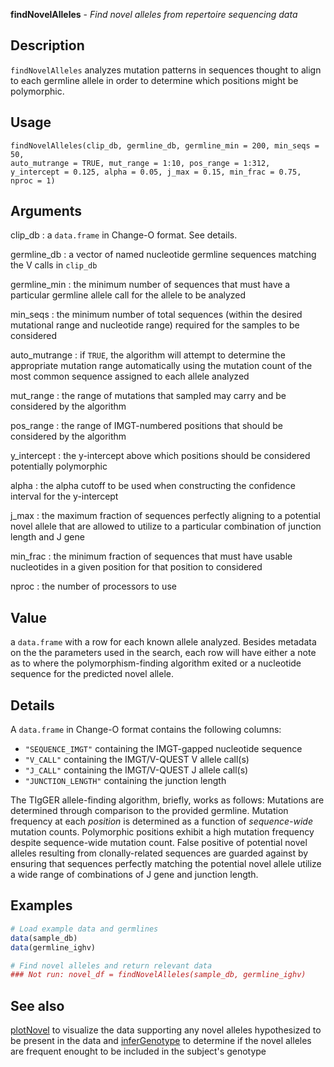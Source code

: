 





**findNovelAlleles** - *Find novel alleles from repertoire sequencing data*

Description
--------------------

`findNovelAlleles` analyzes mutation patterns in sequences thought to
align to each germline allele in order to determine which positions
might be polymorphic.


Usage
--------------------
```
findNovelAlleles(clip_db, germline_db, germline_min = 200, min_seqs = 50,
auto_mutrange = TRUE, mut_range = 1:10, pos_range = 1:312,
y_intercept = 0.125, alpha = 0.05, j_max = 0.15, min_frac = 0.75,
nproc = 1)
```

Arguments
-------------------

clip_db
:   a `data.frame` in Change-O format. See details.

germline_db
:   a vector of named nucleotide germline sequences
matching the V calls in `clip_db`

germline_min
:   the minimum number of sequences that must have a
particular germline allele call for the allele to
be analyzed

min_seqs
:   the minimum number of total sequences (within the
desired mutational range and nucleotide range)
required for the samples to be considered

auto_mutrange
:   if `TRUE`, the algorithm will attempt to
determine the appropriate mutation range
automatically using the mutation count of the most
common sequence assigned to each allele analyzed

mut_range
:   the range of mutations that sampled may carry and
be considered by the algorithm

pos_range
:   the range of IMGT-numbered positions that should be
considered by the algorithm

y_intercept
:   the y-intercept above which positions should be
considered potentially polymorphic

alpha
:   the alpha cutoff to be used when constructing the
confidence interval for the y-intercept

j_max
:   the maximum fraction of sequences perfectly aligning
to a potential novel allele that are allowed to
utilize to a particular combination of junction
length and J gene

min_frac
:   the minimum fraction of sequences that must have
usable nucleotides in a given position for that
position to considered

nproc
:   the number of processors to use



Value
-------------------

a `data.frame` with a row for each known allele analyzed.
Besides metadata on the the parameters used in the search, each row will have
either a note as to where the polymorphism-finding algorithm exited or a
nucleotide sequence for the predicted novel allele.

Details
-------------------

A `data.frame` in Change-O format contains the following
columns:

+  `"SEQUENCE_IMGT"` containing the IMGT-gapped nucleotide sequence
+  `"V_CALL"` containing the IMGT/V-QUEST V allele call(s)
+  `"J_CALL"` containing the IMGT/V-QUEST J allele call(s)
+  `"JUNCTION_LENGTH"` containing the junction length

The TIgGER allele-finding algorithm, briefly, works as follows:
Mutations are determined through comparison to the provided germline.
Mutation frequency at each *position* is determined as a function of
*sequence-wide* mutation counts. Polymorphic positions exhibit a high
mutation frequency despite sequence-wide mutation count. False positive of
potential novel alleles resulting from clonally-related sequences are guarded
against by ensuring that sequences perfectly matching the potential novel
allele utilize a wide range of combinations of J gene and junction length.



Examples
-------------------

```R
# Load example data and germlines
data(sample_db)
data(germline_ighv)

# Find novel alleles and return relevant data
### Not run: novel_df = findNovelAlleles(sample_db, germline_ighv)
```



See also
-------------------

[plotNovel](plotNovel.md) to visualize the data supporting any
novel alleles hypothesized to be present in the data and
[inferGenotype](inferGenotype.md) to determine if the novel alleles are frequent
enought to be included in the subject's genotype



